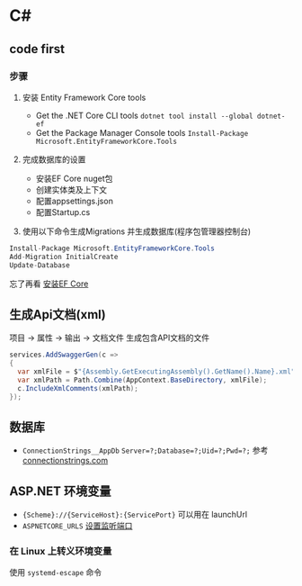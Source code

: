 # C\#

## code first

### 步骤

1. 安装 Entity Framework Core tools
   - Get the .NET Core CLI tools
   `dotnet tool install --global dotnet-ef`
   - Get the Package Manager Console tools
   `Install-Package Microsoft.EntityFrameworkCore.Tools`

2. 完成数据库的设置
   - 安装EF Core nuget包
   - 创建实体类及上下文
   - 配置appsettings.json
   - 配置Startup.cs

3. 使用以下命令生成Migrations 并生成数据库(程序包管理器控制台)

```c#
Install-Package Microsoft.EntityFrameworkCore.Tools
Add-Migration InitialCreate
Update-Database
```

忘了再看 [安装EF Core](https://docs.microsoft.com/zh-cn/ef/core/get-started/overview/install)

## 生成Api文档(xml)

项目 -> 属性 -> 输出 -> 文档文件 生成包含API文档的文件

```C#
services.AddSwaggerGen(c =>
{
  var xmlFile = $"{Assembly.GetExecutingAssembly().GetName().Name}.xml";
  var xmlPath = Path.Combine(AppContext.BaseDirectory, xmlFile);
  c.IncludeXmlComments(xmlPath);
});
```

## 数据库

- `ConnectionStrings__AppDb` `Server=?;Database=?;Uid=?;Pwd=?;` 参考 [connectionstrings.com](https://www.connectionstrings.com/mysql/)

## ASP.NET 环境变量

- `{Scheme}://{ServiceHost}:{ServicePort}` 可以用在 launchUrl
- `ASPNETCORE_URLS` [设置监听端口](https://learn.microsoft.com/zh-cn/aspnet/core/fundamentals/minimal-apis?view=aspnetcore-7.0#set-the-ports-via-the-aspnetcore_urls-environment-variable)

### 在 Linux 上转义环境变量

使用 `systemd-escape` 命令
